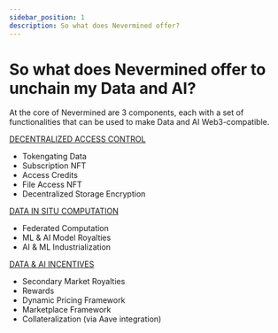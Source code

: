 ```yaml
---
sidebar_position: 1
description: So what does Nevermined offer?
---
```


# So what does Nevermined offer to unchain my Data and AI?

At the core of Nevermined are 3 components, each with a set of functionalities that can be used to make Data and AI Web3-compatible.

[DECENTRALIZED ACCESS CONTROL](./access-functionalities)

- Tokengating Data
- Subscription NFT
- Access Credits
- File Access NFT
- Decentralized Storage Encryption


[DATA IN SITU COMPUTATION](./compute-functionalities)

- Federated Computation
- ML & AI Model Royalties
- AI & ML Industrialization


[DATA & AI INCENTIVES](./finance-functionalities)

- Secondary Market Royalties
- Rewards
- Dynamic Pricing Framework
- Marketplace Framework
- Collateralization (via Aave integration)
